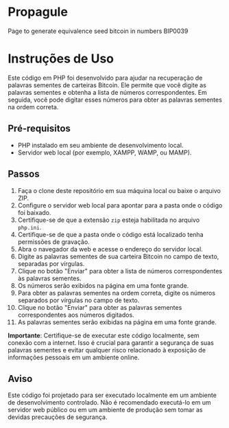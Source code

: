 # Propagule
 Page to generate equivalence seed bitcoin in numbers BIP0039
# Instruções de Uso

Este código em PHP foi desenvolvido para ajudar na recuperação de palavras sementes de carteiras Bitcoin. Ele permite que você digite as palavras sementes e obtenha a lista de números correspondentes. Em seguida, você pode digitar esses números para obter as palavras sementes na ordem correta.

## Pré-requisitos

- PHP instalado em seu ambiente de desenvolvimento local.
- Servidor web local (por exemplo, XAMPP, WAMP, ou MAMP).

## Passos

1. Faça o clone deste repositório em sua máquina local ou baixe o arquivo ZIP.
2. Configure o servidor web local para apontar para a pasta onde o código foi baixado.
3. Certifique-se de que a extensão `zip` esteja habilitada no arquivo `php.ini`.
4. Certifique-se de que a pasta onde o código está localizado tenha permissões de gravação.
5. Abra o navegador da web e acesse o endereço do servidor local.
6. Digite as palavras sementes de sua carteira Bitcoin no campo de texto, separadas por vírgulas.
7. Clique no botão "Enviar" para obter a lista de números correspondentes às palavras sementes.
8. Os números serão exibidos na página em uma fonte grande.
9. Para obter as palavras sementes na ordem correta, digite os números separados por vírgulas no campo de texto.
10. Clique no botão "Enviar" para obter as palavras sementes correspondentes aos números digitados.
11. As palavras sementes serão exibidas na página em uma fonte grande.

**Importante**: Certifique-se de executar este código localmente, sem conexão com a internet. Isso é crucial para garantir a segurança de suas palavras sementes e evitar qualquer risco relacionado à exposição de informações pessoais em um ambiente online.

## Aviso

Este código foi projetado para ser executado localmente em um ambiente de desenvolvimento controlado. Não é recomendado executá-lo em um servidor web público ou em um ambiente de produção sem tomar as devidas precauções de segurança.

